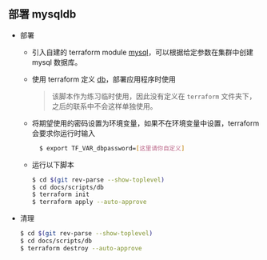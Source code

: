 部署 mysqldb
--

- 部署

  - 引入自建的 terraform module [mysql](../terraform/module/mysql)，可以根据给定参数在集群中创建 mysql 数据库。
  - 使用 terraform 定义 [db](./scripts/db)，部署应用程序时使用
    > 该脚本作为练习临时使用，因此没有定义在 `terraform` 文件夹下，之后的联系中不会这样单独使用。
  - 将期望使用的密码设置为环境变量，如果不在环境变量中设置，terraform 会要求你运行时输入
    ```bash
      $ export TF_VAR_dbpassword=[这里请你自定义]
    ```
  - 运行以下脚本

    ```bash
    $ cd $(git rev-parse --show-toplevel)
    $ cd docs/scripts/db
    $ terraform init
    $ terraform apply --auto-approve
    ```

- 清理

    ```bash
    $ cd $(git rev-parse --show-toplevel)
    $ cd docs/scripts/db
    $ terraform destroy --auto-approve
    ```